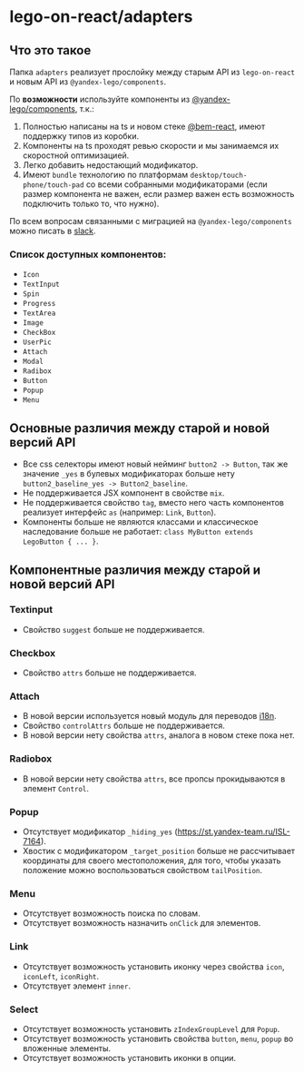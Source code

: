 # lego-on-react/adapters

## Что это такое

Папка `adapters` реализует прослойку между старым API из `lego-on-react` и новым API из `@yandex-lego/components`.

По **возможности** используйте компоненты из [@yandex-lego/components](https://github.yandex-team.ru/lego/islands/tree/dev/packages/lego-components#readme), т.к.:

1. Полностью написаны на ts и новом стеке [@bem-react](https://github.com/bem/bem-react), имеют поддержку типов из коробки.
1. Компоненты на ts проходят ревью скорости и мы занимаемся их скоростной оптимизацией.
1. Легко добавить недостающий модификатор.
1. Имеют `bundle` технологию по платформам `desktop/touch-phone/touch-pad` со всеми собранными модификаторами (если размер компонента не важен, если размер важен есть возможность подключить только то, что нужно).

По всем вопросам связанными с миграцией на `@yandex-lego/components` можно писать в [slack](https://lego-team.slack.com).

### Список доступных компонентов:

* `Icon`
* `TextInput`
* `Spin`
* `Progress`
* `TextArea`
* `Image`
* `CheckBox`
* `UserPic`
* `Attach`
* `Modal`
* `Radibox`
* `Button`
* `Popup`
* `Menu`

## Основные различия между старой и новой версий API

* Все css селекторы имеют новый нейминг `button2 -> Button`, так же значение `_yes` в булевых модификаторах больше нету `button2_baseline_yes -> Button2_baseline`.
* Не поддерживается JSX компонент в свойстве `mix`.
* Не поддерживается свойство `tag`, вместо него часть компонентов реализует интерфейс `as` (например: `Link`, `Button`).
* Компоненты больше не являются классами и классическое наследование больше не работает: `class MyButton extends LegoButton { ... }`.

## Компонентные различия между старой и новой версий API

### Textinput

* Свойство `suggest` больше не поддерживается.

### Checkbox

* Свойство `attrs` больше не поддерживается.

### Attach

* В новой версии используется новый модуль для переводов [i18n](https://github.yandex-team.ru/search-interfaces/frontend/tree/master/packages/i18n).
* Свойство `controlAttrs` больше не поддерживается.
* В новой версии нету свойства `attrs`, аналога в новом стеке пока нет.

### Radiobox

* В новой версии нету свойства `attrs`, все пропсы прокидываются в элемент `Control`.

### Popup

* Отсутствует модификатор `_hiding_yes` (https://st.yandex-team.ru/ISL-7164).
* Хвостик с модификатором `_target_position` больше не рассчитывает координаты для своего местоположения, для того, чтобы указать положение можно воспользоваться свойством `tailPosition`.

### Menu

* Отсутствует возможность поиска по словам.
* Отсутствует возможность назначить `onClick` для элементов.

### Link

* Отсутствует возможность установить иконку через свойства `icon`, `iconLeft`, `iconRight`.
* Отсутствует элемент `inner`.

### Select

* Отсутствует возможность установить `zIndexGroupLevel` для `Popup`.
* Отсутствует возможность установить свойства `button`, `menu`, `popup` во вложенные элементы.
* Отсутствует возможность установить иконки в опции.

